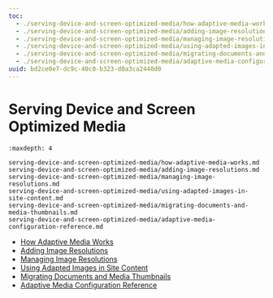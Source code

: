 ```yaml
---
toc:
  - ./serving-device-and-screen-optimized-media/how-adaptive-media-works.md
  - ./serving-device-and-screen-optimized-media/adding-image-resolutions.md
  - ./serving-device-and-screen-optimized-media/managing-image-resolutions.md
  - ./serving-device-and-screen-optimized-media/using-adapted-images-in-site-content.md
  - ./serving-device-and-screen-optimized-media/migrating-documents-and-media-thumbnails.md
  - ./serving-device-and-screen-optimized-media/adaptive-media-configuration-reference.md
uuid: bd2ce0e7-dc9c-40c0-b323-d0a3ca2440d0
---
```

# Serving Device and Screen Optimized Media
<!--TASK: Rename to "Adaptive Media", add content from "How Adaptive Media Works" article. -->
```{toctree}
:maxdepth: 4

serving-device-and-screen-optimized-media/how-adaptive-media-works.md
serving-device-and-screen-optimized-media/adding-image-resolutions.md
serving-device-and-screen-optimized-media/managing-image-resolutions.md
serving-device-and-screen-optimized-media/using-adapted-images-in-site-content.md
serving-device-and-screen-optimized-media/migrating-documents-and-media-thumbnails.md
serving-device-and-screen-optimized-media/adaptive-media-configuration-reference.md
```

- [How Adaptive Media Works](./serving-device-and-screen-optimized-media/how-adaptive-media-works.md)
- [Adding Image Resolutions](./serving-device-and-screen-optimized-media/adding-image-resolutions.md)
- [Managing Image Resolutions](./serving-device-and-screen-optimized-media/managing-image-resolutions.md)
- [Using Adapted Images in Site Content](./serving-device-and-screen-optimized-media/using-adapted-images-in-site-content.md)
- [Migrating Documents and Media Thumbnails](./serving-device-and-screen-optimized-media/migrating-documents-and-media-thumbnails.md)
- [Adaptive Media Configuration Reference](./serving-device-and-screen-optimized-media/adaptive-media-configuration-reference.md)
